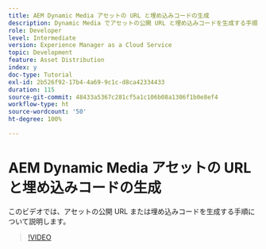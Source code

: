 ```yaml
---
title: AEM Dynamic Media アセットの URL と埋め込みコードの生成
description: Dynamic Media でアセットの公開 URL と埋め込みコードを生成する手順
role: Developer
level: Intermediate
version: Experience Manager as a Cloud Service
topic: Development
feature: Asset Distribution
index: y
doc-type: Tutorial
exl-id: 2b526f92-17b4-4a69-9c1c-d8ca42334433
duration: 115
source-git-commit: 48433a5367c281cf5a1c106b08a1306f1b0e8ef4
workflow-type: ht
source-wordcount: '50'
ht-degree: 100%

---
```


# AEM Dynamic Media アセットの URL と埋め込みコードの生成

このビデオでは、アセットの公開 URL または埋め込みコードを生成する手順について説明します。

>[!VIDEO](https://video.tv.adobe.com/v/3418101?quality=12&learn=on&captions=jpn)
